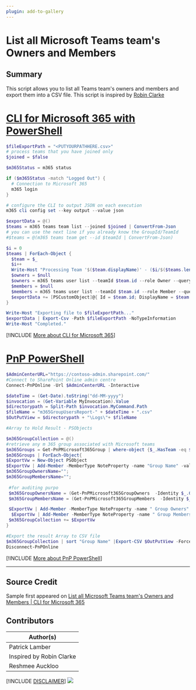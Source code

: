 ```yaml
---
plugin: add-to-gallery
---
```


# List all Microsoft Teams team's Owners and Members

## Summary

This script allows you to list all Teams team's owners and members and export them into a CSV file. This script is inspired by [Robin Clarke](https://dailysysadmin.com/KB/Article/3607/microsoft-teams-powershell-commands-to-list-all-members-and-owners/)
 
# [CLI for Microsoft 365 with PowerShell](#tab/cli-m365-ps)
```powershell
$fileExportPath = "<PUTYOURPATHHERE.csv>"
# process teams that you have joined only
$joined = $false

$m365Status = m365 status

if ($m365Status -match "Logged Out") {
  # Connection to Microsoft 365
  m365 login
}

# configure the CLI to output JSON on each execution
m365 cli config set --key output --value json

$exportData = @()
$teams = m365 teams team list --joined $joined | ConvertFrom-Json
# you can use the next line if you already know the GroupId/TeamId
#$teams = @(m365 teams team get --id $teamId | ConvertFrom-Json)

$i = 0
$teams | ForEach-Object {
  $team = $_
  $i++
  Write-Host "Processing Team '$($team.displayName)' - ($i/$($teams.length))"
  $owners = $null
  $owners = m365 teams user list --teamId $team.id --role Owner --query "[].userPrincipalName" | ConvertFrom-Json
  $members = $null
  $members = m365 teams user list --teamId $team.id --role Member --query "[].userPrincipalName" | ConvertFrom-Json
  $exportData += [PSCustomObject]@{ Id = $team.id; DisplayName = $team.displayName; Owners = $owners -join ', '; Members = $members -join ', '}
}

Write-Host "Exporting file to $fileExportPath..."
$exportData | Export-Csv -Path $fileExportPath -NoTypeInformation
Write-Host "Completed."
```
[!INCLUDE [More about CLI for Microsoft 365](../../docfx/includes/MORE-CLIM365.md)]
# [PnP PowerShell](#tab/pnpps)
```powershell
$AdminCenterURL="https://contoso-admin.sharepoint.com/"
#Connect to SharePoint Online admin centre
Connect-PnPOnline -Url $AdminCenterURL -Interactive

$dateTime = (Get-Date).toString("dd-MM-yyyy")
$invocation = (Get-Variable MyInvocation).Value
$directorypath = Split-Path $invocation.MyCommand.Path
$fileName = "m365GroupUsersReport-" + $dateTime + ".csv"
$OutPutView = $directorypath + "\Logs\"+ $fileName

#Array to Hold Result - PSObjects

$m365GroupCollection = @()
#retrieve any m 365 group associated with Microsoft teams
$m365Groups = Get-PnPMicrosoft365Group | where-object {$_.HasTeam -eq $true}
$m365Groups | ForEach-Object{
$ExportVw = New-Object PSObject
$ExportVw | Add-Member -MemberType NoteProperty -name "Group Name" -value $_.DisplayName
$m365GroupOwnersName="";
$m365GroupMembersName="";
 
 #for auditing purpo
 $m365GroupOwnersName = (Get-PnPMicrosoft365GroupOwners  -Identity $_.GroupId | select -ExpandProperty DisplayName) -join ";";
 $m365GroupMembersName = (Get-PnPMicrosoft365GroupMembers  -Identity $_.GroupId | select -ExpandProperty DisplayName) -join ";";

 $ExportVw | Add-Member -MemberType NoteProperty -name " Group Owners" -value $m365GroupOwnersName
  $ExportVw | Add-Member -MemberType NoteProperty -name " Group Members" -value $m365GroupMembersName
 $m365GroupCollection += $ExportVw
}

#Export the result Array to CSV file
$m365GroupCollection | sort "Group Name" |Export-CSV $OutPutView -Force -NoTypeInformation
Disconnect-PnPOnline
```
[!INCLUDE [More about PnP PowerShell](../../docfx/includes/MORE-PNPPS.md)]
***

## Source Credit

Sample first appeared on [List all Microsoft Teams team's Owners and Members | CLI for Microsoft 365](https://pnp.github.io/cli-microsoft365/sample-scripts/teams/list-teams-owners-and-members/)

## Contributors

| Author(s) |
|-----------|
| Patrick Lamber |
| Inspired by Robin Clarke |
| Reshmee Auckloo |


[!INCLUDE [DISCLAIMER](../../docfx/includes/DISCLAIMER.md)]
<img src="https://pnptelemetry.azurewebsites.net/script-samples/scripts/teams-list-teams-owners-and-members" aria-hidden="true" />
